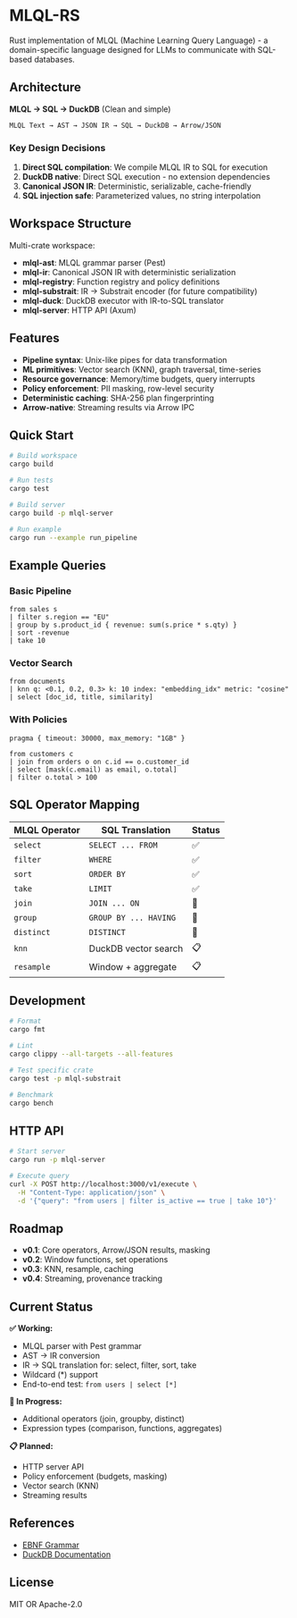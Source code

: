 # MLQL-RS

Rust implementation of MLQL (Machine Learning Query Language) - a domain-specific language designed for LLMs to communicate with SQL-based databases.

## Architecture

**MLQL → SQL → DuckDB** (Clean and simple)

```
MLQL Text → AST → JSON IR → SQL → DuckDB → Arrow/JSON
```

### Key Design Decisions

1. **Direct SQL compilation**: We compile MLQL IR to SQL for execution
2. **DuckDB native**: Direct SQL execution - no extension dependencies
3. **Canonical JSON IR**: Deterministic, serializable, cache-friendly
4. **SQL injection safe**: Parameterized values, no string interpolation

## Workspace Structure

Multi-crate workspace:

- **mlql-ast**: MLQL grammar parser (Pest)
- **mlql-ir**: Canonical JSON IR with deterministic serialization
- **mlql-registry**: Function registry and policy definitions
- **mlql-substrait**: IR → Substrait encoder (for future compatibility)
- **mlql-duck**: DuckDB executor with IR-to-SQL translator
- **mlql-server**: HTTP API (Axum)

## Features

- **Pipeline syntax**: Unix-like pipes for data transformation
- **ML primitives**: Vector search (KNN), graph traversal, time-series
- **Resource governance**: Memory/time budgets, query interrupts
- **Policy enforcement**: PII masking, row-level security
- **Deterministic caching**: SHA-256 plan fingerprinting
- **Arrow-native**: Streaming results via Arrow IPC

## Quick Start

```bash
# Build workspace
cargo build

# Run tests
cargo test

# Build server
cargo build -p mlql-server

# Run example
cargo run --example run_pipeline
```

## Example Queries

### Basic Pipeline
```mlql
from sales s
| filter s.region == "EU"
| group by s.product_id { revenue: sum(s.price * s.qty) }
| sort -revenue
| take 10
```

### Vector Search
```mlql
from documents
| knn q: <0.1, 0.2, 0.3> k: 10 index: "embedding_idx" metric: "cosine"
| select [doc_id, title, similarity]
```

### With Policies
```mlql
pragma { timeout: 30000, max_memory: "1GB" }

from customers c
| join from orders o on c.id == o.customer_id
| select [mask(c.email) as email, o.total]
| filter o.total > 100
```

## SQL Operator Mapping

| MLQL Operator | SQL Translation        | Status |
|---------------|------------------------|--------|
| `select`      | `SELECT ... FROM`      | ✅     |
| `filter`      | `WHERE`                | ✅     |
| `sort`        | `ORDER BY`             | ✅     |
| `take`        | `LIMIT`                | ✅     |
| `join`        | `JOIN ... ON`          | 🚧     |
| `group`       | `GROUP BY ... HAVING`  | 🚧     |
| `distinct`    | `DISTINCT`             | 🚧     |
| `knn`         | DuckDB vector search   | 📋     |
| `resample`    | Window + aggregate     | 📋     |

## Development

```bash
# Format
cargo fmt

# Lint
cargo clippy --all-targets --all-features

# Test specific crate
cargo test -p mlql-substrait

# Benchmark
cargo bench
```

## HTTP API

```bash
# Start server
cargo run -p mlql-server

# Execute query
curl -X POST http://localhost:3000/v1/execute \
  -H "Content-Type: application/json" \
  -d '{"query": "from users | filter is_active == true | take 10"}'
```

## Roadmap

- **v0.1**: Core operators, Arrow/JSON results, masking
- **v0.2**: Window functions, set operations
- **v0.3**: KNN, resample, caching
- **v0.4**: Streaming, provenance tracking

## Current Status

**✅ Working:**
- MLQL parser with Pest grammar
- AST → IR conversion
- IR → SQL translation for: select, filter, sort, take
- Wildcard (*) support
- End-to-end test: `from users | select [*]`

**🚧 In Progress:**
- Additional operators (join, groupby, distinct)
- Expression types (comparison, functions, aggregates)

**📋 Planned:**
- HTTP server API
- Policy enforcement (budgets, masking)
- Vector search (KNN)
- Streaming results

## References

- [EBNF Grammar](../docs/EBNF.md)
- [DuckDB Documentation](https://duckdb.org/docs/)

## License

MIT OR Apache-2.0
